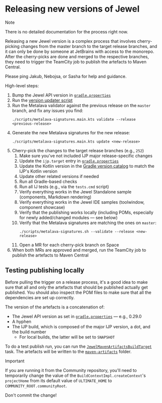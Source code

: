 # Releasing new versions of Jewel

> [!NOTE]
> There is no detailed documentation for the process right now.

Releasing a new Jewel version is a complex process that involves cherry-picking changes from the master branch to the
target release branches, and it can only be done by someone at JetBrains with access to the monorepo. After the
cherry-picks are done and merged to the respective branches, they need to trigger the TeamCity job to publish the
artefacts to Maven Central.

Please ping Jakub, Nebojsa, or Sasha for help and guidance.

High-level steps:

1. Bump the Jewel API version in [`gradle.properties`](../gradle.properties)
2. Run the [version updater script](../scripts/jewel-version-updater.main.kts)
3. Run the Metalava validator against the previous release on the `master` branch, and fix any issues you find:
   ```shell
   ./scripts/metalava-signatures.main.kts validate --release <previous-release>
   ```
4. Generate the new Metalava signatures for the new release:
   ```shell
   ./scripts/metalava-signatures.main.kts update <new-release>
   ```
5. Cherry-pick the changes to the target release branches (e.g., `252`)
   1. Make sure you've not included IJP major release-specific changes
   2. Update the `ijp.target` entry in [`gradle.properties`](../gradle.properties)
   3. Update the Kotlin version in the [Gradle version catalog](../gradle/libs.versions.toml) to match the IJP's Kotlin version
   4. Update other related versions if needed
   5. Run all Gradle-based checks
   6. Run all IJ tests (e.g., via the `tests.cmd` script)
   7. Verify everything works in the Jewel Standalone sample (components, Markdown rendering)
   8. Verify everything works in the Jewel IDE samples (toolwindow, component showcase)
   9. Verify that the publishing works locally (including POMs, especially for newly added/changed modules — see below)
   10. Verify that the Metalava signatures are matching the ones on `master`:
       ```shell
       ./scripts/metalava-signatures.sh --validate --release <new-release>
       ```
   11. Open a MR for each cherry-pick branch on Space
6. When both MRs are approved and merged, run the TeamCity job to publish the artefacts to Maven Central

## Testing publishing locally

Before pulling the trigger on a release process, it's a good idea to make sure that all and only the artefacts that
should be published actually get published. You should also inspect the POM files to make sure that all the dependencies
are set up correctly.

The version of the artefacts is a concatenation of:
 * The Jewel API version as set in [`gradle.properties`](../gradle.properties) — e.g., 0.29.0
 * A hyphen
 * The IJP build, which is composed of the major IJP version, a dot, and the build number
   * For local builds, the latter will be set to `SNAPSHOT`

To do a test publish run, you can run the
[`JewelMavenArtifactsBuildTarget`](../../../build/src/JewelMavenArtifactsBuildTarget.kt) task. The artefacts will be
written to the [`maven-artifacts`](../../../out/idea-ce/artifacts/maven-artifacts) folder.

> [!IMPORTANT]
> If you are running it from the Community repository, you'll need to temporarily change the value of the
> `BuildContextImpl.createContext`'s `projectHome` from its default value of `ULTIMATE_HOME` to
> `COMMUNITY_ROOT.communityRoot`.
>
> Don't commit the change!
